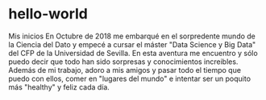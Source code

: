 # hello-world
Mis inicios
En Octubre de 2018 me embarqué en el sorpredente mundo de la Ciencia del Dato y empecé a cursar el máster "Data Science y Big Data" del CFP de la Universidad de Sevilla. En esta aventura me encuentro y sólo puedo decir que todo han sido sorpresas y conocimientos increibles.
Además de mi trabajo, adoro a mis amigos y pasar todo el tiempo que puedo con ellos, comer en "lugares del mundo" e intentar ser un poquito más "healthy" y feliz cada día.
